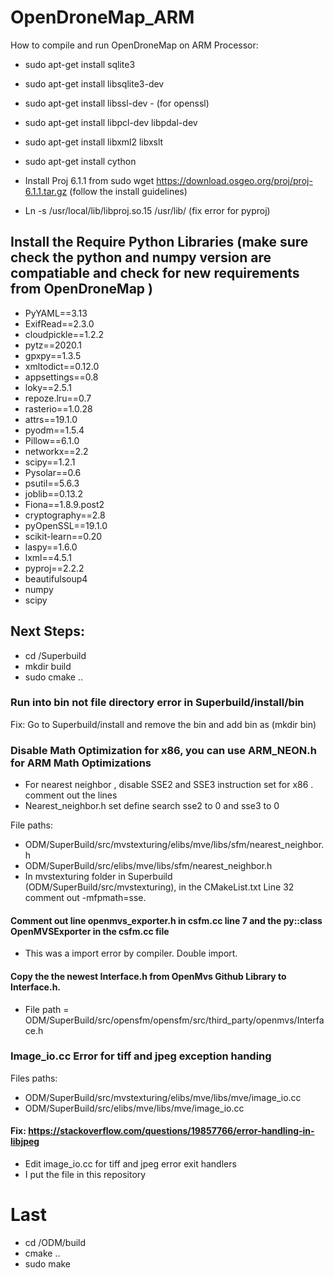 # OpenDroneMap_ARM

How to compile and run OpenDroneMap on ARM Processor:

- sudo apt-get install sqlite3 
- sudo apt-get install libsqlite3-dev
- sudo apt-get install libssl-dev - (for openssl)
- sudo apt-get install libpcl-dev libpdal-dev
- sudo apt-get install libxml2 libxslt 
- sudo apt-get install cython


- Install Proj 6.1.1 from sudo wget https://download.osgeo.org/proj/proj-6.1.1.tar.gz (follow the install guidelines)

- Ln -s /usr/local/lib/libproj.so.15 /usr/lib/ (fix error for pyproj)

## Install the Require Python Libraries (make sure check the python and numpy version are compatiable and check for new requirements from OpenDroneMap )

- PyYAML==3.13
- ExifRead==2.3.0
- cloudpickle==1.2.2
- pytz==2020.1
- gpxpy==1.3.5
- xmltodict==0.12.0
- appsettings==0.8
- loky==2.5.1
- repoze.lru==0.7
- rasterio==1.0.28
- attrs==19.1.0
- pyodm==1.5.4
- Pillow==6.1.0
- networkx==2.2
- scipy==1.2.1
- Pysolar==0.6
- psutil==5.6.3
- joblib==0.13.2
- Fiona==1.8.9.post2
- cryptography==2.8
- pyOpenSSL==19.1.0
- scikit-learn==0.20
- laspy==1.6.0
- lxml==4.5.1
- pyproj==2.2.2
- beautifulsoup4
- numpy
- scipy

## Next Steps:

- cd /Superbuild 
- mkdir build 
- sudo cmake ..

### Run into bin not file directory error in Superbuild/install/bin

Fix: Go to Superbuild/install and remove the bin and add bin as (mkdir bin)

### Disable Math Optimization for x86, you can use ARM_NEON.h for ARM Math Optimizations

- For nearest neighbor , disable SSE2 and SSE3 instruction set for x86 . comment out the lines 
- Nearest_neighbor.h  set define search sse2 to 0 and sse3 to 0

File paths:

- ODM/SuperBuild/src/mvstexturing/elibs/mve/libs/sfm/nearest_neighbor.h
- ODM/SuperBuild/src/elibs/mve/libs/sfm/nearest_neighbor.h
- In mvstexturing folder in Superbuild (ODM/SuperBuild/src/mvstexturing), in the CMakeList.txt Line 32 comment out -mfpmath=sse. 

#### Comment out line openmvs_exporter.h  in csfm.cc line 7 and the py::class OpenMVSExporter in the csfm.cc file 

- This was a import error by compiler. Double import.

#### Copy the the newest Interface.h from OpenMvs Github Library to Interface.h.

- File path = ODM/SuperBuild/src/opensfm/opensfm/src/third_party/openmvs/Interface.h

### Image_io.cc Error for tiff and jpeg exception handing 

Files paths: 

- ODM/SuperBuild/src/mvstexturing/elibs/mve/libs/mve/image_io.cc
- ODM/SuperBuild/src/elibs/mve/libs/mve/image_io.cc

#### Fix: https://stackoverflow.com/questions/19857766/error-handling-in-libjpeg

- Edit image_io.cc for tiff and jpeg error exit handlers 
- I put the file in this repository

# Last

- cd /ODM/build
- cmake ..
- sudo make






